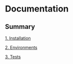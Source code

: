 # Documentation

## Summary

[1. Installation](1_installation.md)

[2. Environments](2_environments.md)

[3. Tests](3_tests.md)
